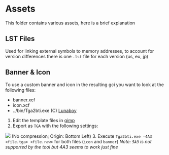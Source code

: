 # Assets
This folder contains various assets, here is a brief explanation

## LST Files
Used for linking external symbols to memory addresses, to account for version differences there is one `.lst` file for each version (us, eu, jp)

## Banner & Icon
To use a custom banner and icon in the resulting gci you want to look at the following files:
- banner.xcf
- icon.xcf
- ../bin/Tga2bti.exe (C) [Lunaboy](http://kuribo64.net/board/thread.php?id=1599)

1. Edit the template files in [gimp](https://www.gimp.org/)
2. Export as `TGA` with the following settings:

![](https://share.aecx.cc/E1B13M)
(No compression; Origin: Bottom Left)
3. Execute `Tga2bti.exe -4A3 <file.tga> <file.raw>` for both files (`icon` and `banner`)
_Note: `5A3` is _not_ supported by the tool but 4A3 seems to work just fine_
